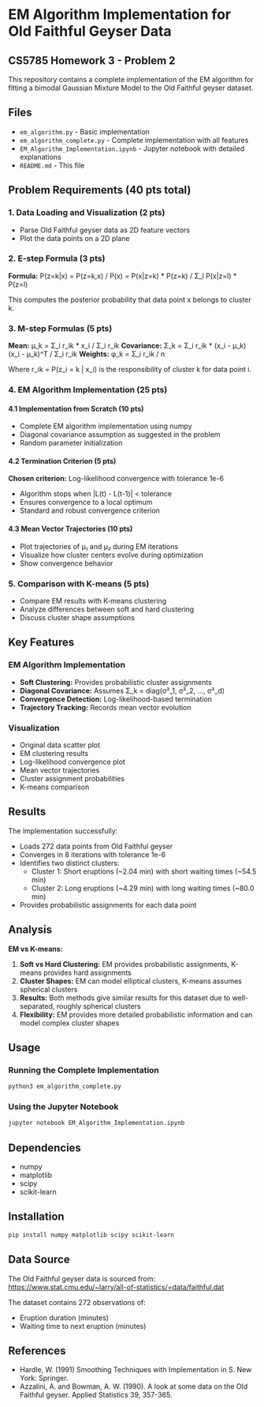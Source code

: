 # EM Algorithm Implementation for Old Faithful Geyser Data

## CS5785 Homework 3 - Problem 2

This repository contains a complete implementation of the EM algorithm for fitting a bimodal Gaussian Mixture Model to the Old Faithful geyser dataset.

## Files

- `em_algorithm.py` - Basic implementation
- `em_algorithm_complete.py` - Complete implementation with all features
- `EM_Algorithm_Implementation.ipynb` - Jupyter notebook with detailed explanations
- `README.md` - This file

## Problem Requirements (40 pts total)

### 1. Data Loading and Visualization (2 pts)
- Parse Old Faithful geyser data as 2D feature vectors
- Plot the data points on a 2D plane

### 2. E-step Formula (3 pts)
**Formula:** P(z=k|x) = P(z=k,x) / P(x) = P(x|z=k) * P(z=k) / Σ_l P(x|z=l) * P(z=l)

This computes the posterior probability that data point x belongs to cluster k.

### 3. M-step Formulas (5 pts)
**Mean:** μ_k = Σ_i r_ik * x_i / Σ_i r_ik
**Covariance:** Σ_k = Σ_i r_ik * (x_i - μ_k)(x_i - μ_k)^T / Σ_i r_ik
**Weights:** φ_k = Σ_i r_ik / n

Where r_ik = P(z_i = k | x_i) is the responsibility of cluster k for data point i.

### 4. EM Algorithm Implementation (25 pts)

#### 4.1 Implementation from Scratch (10 pts)
- Complete EM algorithm implementation using numpy
- Diagonal covariance assumption as suggested in the problem
- Random parameter initialization

#### 4.2 Termination Criterion (5 pts)
**Chosen criterion:** Log-likelihood convergence with tolerance 1e-6
- Algorithm stops when |L(t) - L(t-1)| < tolerance
- Ensures convergence to a local optimum
- Standard and robust convergence criterion

#### 4.3 Mean Vector Trajectories (10 pts)
- Plot trajectories of μ₁ and μ₂ during EM iterations
- Visualize how cluster centers evolve during optimization
- Show convergence behavior

### 5. Comparison with K-means (5 pts)
- Compare EM results with K-means clustering
- Analyze differences between soft and hard clustering
- Discuss cluster shape assumptions

## Key Features

### EM Algorithm Implementation
- **Soft Clustering:** Provides probabilistic cluster assignments
- **Diagonal Covariance:** Assumes Σ_k = diag(σ²_1, σ²_2, ..., σ²_d)
- **Convergence Detection:** Log-likelihood-based termination
- **Trajectory Tracking:** Records mean vector evolution

### Visualization
- Original data scatter plot
- EM clustering results
- Log-likelihood convergence plot
- Mean vector trajectories
- Cluster assignment probabilities
- K-means comparison

## Results

The implementation successfully:
- Loads 272 data points from Old Faithful geyser
- Converges in 8 iterations with tolerance 1e-6
- Identifies two distinct clusters:
  - Cluster 1: Short eruptions (~2.04 min) with short waiting times (~54.5 min)
  - Cluster 2: Long eruptions (~4.29 min) with long waiting times (~80.0 min)
- Provides probabilistic assignments for each data point

## Analysis

**EM vs K-means:**
1. **Soft vs Hard Clustering:** EM provides probabilistic assignments, K-means provides hard assignments
2. **Cluster Shapes:** EM can model elliptical clusters, K-means assumes spherical clusters
3. **Results:** Both methods give similar results for this dataset due to well-separated, roughly spherical clusters
4. **Flexibility:** EM provides more detailed probabilistic information and can model complex cluster shapes

## Usage

### Running the Complete Implementation
```bash
python3 em_algorithm_complete.py
```

### Using the Jupyter Notebook
```bash
jupyter notebook EM_Algorithm_Implementation.ipynb
```

## Dependencies

- numpy
- matplotlib
- scipy
- scikit-learn

## Installation

```bash
pip install numpy matplotlib scipy scikit-learn
```

## Data Source

The Old Faithful geyser data is sourced from:
https://www.stat.cmu.edu/~larry/all-of-statistics/=data/faithful.dat

The dataset contains 272 observations of:
- Eruption duration (minutes)
- Waiting time to next eruption (minutes)

## References

- Hardle, W. (1991) Smoothing Techniques with Implementation in S. New York: Springer.
- Azzalini, A. and Bowman, A. W. (1990). A look at some data on the Old Faithful geyser. Applied Statistics 39, 357-365.
